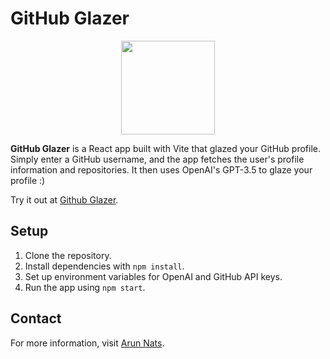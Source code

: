 # GitHub Glazer

<div align="center">
  <img src="https://github.com/user-attachments/assets/6967639c-6c43-4649-b285-26ac15b63848" width="150" height="150" />
</div>

**GitHub Glazer** is a React app built with Vite that glazed your GitHub profile. Simply enter a GitHub username, and the app fetches the user's profile information and repositories. It then uses OpenAI's GPT-3.5 to glaze your profile :)

Try it out at [Github Glazer](https://githubglazer.arunnats.com).

## Setup
1. Clone the repository.
2. Install dependencies with `npm install`.
3. Set up environment variables for OpenAI and GitHub API keys.
4. Run the app using `npm start`.

## Contact
For more information, visit [Arun Nats](https://arunnats.com).
